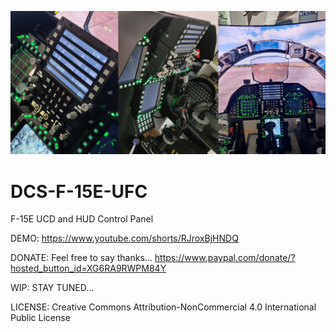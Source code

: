 ![Alt text](F-15E-UFC.png)

# DCS-F-15E-UFC
F-15E UCD and HUD Control Panel

DEMO: https://www.youtube.com/shorts/RJroxBjHNDQ


DONATE: Feel free to say thanks... https://www.paypal.com/donate/?hosted_button_id=XG6RA9RWPM84Y


WIP: STAY TUNED...



LICENSE: Creative Commons Attribution-NonCommercial 4.0 International Public License
